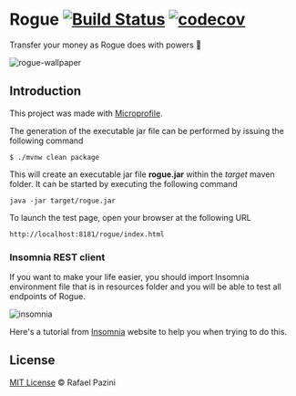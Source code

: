 # Rogue [![Build Status](https://travis-ci.com/rflpazini/rogue.svg?branch=master)](https://travis-ci.com/rflpazini/rogue) [![codecov](https://codecov.io/gh/rflpazini/rogue/branch/master/graph/badge.svg)](https://codecov.io/gh/rflpazini/rogue)

Transfer your money as Rogue does with powers 💸

![rogue-wallpaper](https://i.imgur.com/MftN7Ja.png)

## Introduction

This project was made with [Microprofile](https://microprofile.io/).

The generation of the executable jar file can be performed by issuing the following command

    $ ./mvnw clean package

This will create an executable jar file **rogue.jar** within the _target_ maven folder. It can be started by executing the following command

    java -jar target/rogue.jar

To launch the test page, open your browser at the following URL

    http://localhost:8181/rogue/index.html

### Insomnia REST client 

If you want to make your life easier, you should import Insomnia environment file that is in resources folder and you will be able to test all endpoints of Rogue.

![insomnia](https://i.imgur.com/aCcfFtq.png)


Here's a tutorial from [Insomnia](https://support.insomnia.rest/article/52-importing-and-exporting-data) website to help you when trying to do this.


## License

[MIT License](http://rflpazini.mit-license.org) :copyright: Rafael Pazini

